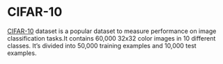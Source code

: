 # CIFAR-10

[CIFAR-10](https://www.cs.toronto.edu/~kriz/cifar.html) dataset is a popular dataset to measure performance on image classification tasks.It contains 60,000 32x32 color images in 10 different classes. It’s divided into 50,000 training examples and 10,000 test examples.

